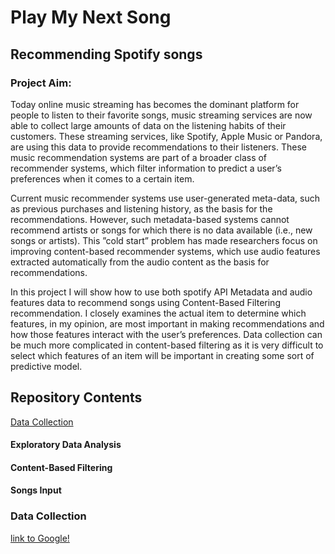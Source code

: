 # Play My Next Song
## Recommending Spotify songs 
### Project Aim: 
Today online music streaming has becomes the dominant platform for people to listen to their favorite songs, music streaming services are now able to collect large amounts of data on the listening habits of their customers. These streaming services, like Spotify, Apple Music or Pandora, are using this data to provide recommendations to their listeners. These music recommendation systems are part of a broader class of recommender systems, which filter information to predict a user’s preferences when it comes to a certain item. 

Current music recommender systems use user-generated meta-data, such as previous purchases and listening history, as the basis for the recommendations. However, such metadata-based systems cannot recommend artists or songs for which there is no data available (i.e., new songs or artists). This ”cold start” problem has made researchers focus on improving content-based recommender systems, which use audio features extracted automatically from the audio content as the basis for recommendations.

In this project I will show how to use both spotify API Metadata and audio features data to recommend songs using Content-Based Filtering recommendation. I closely examines the actual item to determine which features, in my opinion, are most important in making recommendations and how those features interact with the user’s preferences. Data collection can be much more complicated in content-based filtering as it is very difficult to select which features of an item will be important in creating some sort of predictive model.

## Repository Contents

[Data Collection](https://github.com/moudi85/Music-Recommender-/blob/master/README.md#data-collection-1)
#### Exploratory Data Analysis
#### Content-Based Filtering
#### Songs Input

### Data Collection 
[link to Google!](http://google.com)

